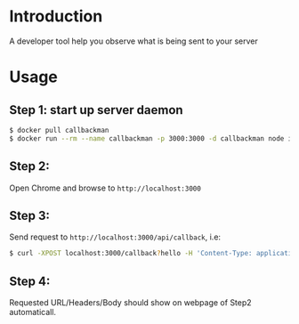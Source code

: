 # Introduction

A developer tool help you observe what is being sent to your server


# Usage

## Step 1: start up server daemon

```bash
$ docker pull callbackman
$ docker run --rm --name callbackman -p 3000:3000 -d callbackman node index.js
```


## Step 2:

Open Chrome and browse to `http://localhost:3000`


## Step 3:

Send request to `http://localhost:3000/api/callback`, i.e:
```bash
$ curl -XPOST localhost:3000/callback?hello -H 'Content-Type: application/json' -d '{"hello":"wolrd","foo":"bar"}'
```

## Step 4:

Requested URL/Headers/Body should show on webpage of Step2 automaticall.
